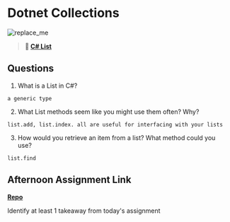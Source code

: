 # Dotnet Collections

![replace_me](https://codeworks.blob.core.windows.net/public/assets/img/illustrations/placeholder.svg)

> **📖 [C# List](https://codeworksacademy.com/fs-student-guide/resources/wk10/02-List-Methods)**

## Questions

1. What is a List in C#?
```
a generic type
```
2. What List methods seem like you might use them often? Why?
```
list.add, list.index. all are useful for interfacing with your lists
```
3. How would you retrieve an item from a list? What method could you use?
```
list.find
```
## Afternoon Assignment Link

**[Repo](https://github.com/TriLe1122/<ASSIGNMENT_REPO>)**

Identify at least 1 takeaway from today's assignment
